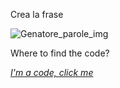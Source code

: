 Crea la frase

![Genatore_parole_img](https://user-images.githubusercontent.com/28058955/122647407-647eee00-d124-11eb-80e5-db77698e519f.PNG)

Where to find the code?

*[I'm a code, click me](https://editor.p5js.org/MariangelaC/full/zqQBN5ttj)*
